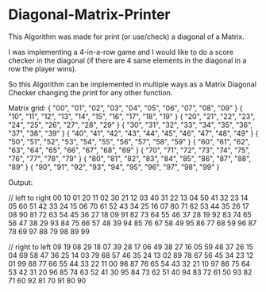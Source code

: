 # Diagonal-Matrix-Printer

This Algorithm was made for print (or use/check) a diagonal of a Matrix.

I was implementing a 4-in-a-row game and I would like to do a score checker in the diagonal (if there are 4 same elements in the diagonal in a row the player wins).

So this Algorithm can be implemented in multiple ways as a Matrix Diagonal Checker changing the print for any other function.



Matrix grid: 
				{ "00", "01", "02", "03", "04", "05", "06", "07", "08", "09" }
				{ "10", "11", "12", "13", "14", "15", "16", "17", "18", "19" }
				{ "20", "21", "22", "23", "24", "25", "26", "27", "28", "29" }
				{ "30", "31", "32", "33", "34", "35", "36", "37", "38", "39" }
				{ "40", "41", "42", "43", "44", "45", "46", "47", "48", "49" }
				{ "50", "51", "52", "53", "54", "55", "56", "57", "58", "59" }
				{ "60", "61", "62", "63", "64", "65", "66", "67", "68", "69" }
				{ "70", "71", "72", "73", "74", "75", "76", "77", "78", "79" }
				{ "80", "81", "82", "83", "84", "85", "86", "87", "88", "89" }
				{ "90", "91", "92", "93", "94", "95", "96", "97", "98", "99" }
        
Output:

// left to right
00 
10 01 
20 11 02 
30 21 12 03 
40 31 22 13 04 
50 41 32 23 14 05 
60 51 42 33 24 15 06 
70 61 52 43 34 25 16 07 
80 71 62 53 44 35 26 17 08 
90 81 72 63 54 45 36 27 18 09 
91 82 73 64 55 46 37 28 19 
92 83 74 65 56 47 38 29 
93 84 75 66 57 48 39 
94 85 76 67 58 49 
95 86 77 68 59 
96 87 78 69 
97 88 79 
98 89 
99 


// right to left
09 
19 08 
29 18 07 
39 28 17 06 
49 38 27 16 05 
59 48 37 26 15 04 
69 58 47 36 25 14 03 
79 68 57 46 35 24 13 02 
89 78 67 56 45 34 23 12 01 
99 88 77 66 55 44 33 22 11 00 
98 87 76 65 54 43 32 21 10 
97 86 75 64 53 42 31 20 
96 85 74 63 52 41 30 
95 84 73 62 51 40 
94 83 72 61 50 
93 82 71 60 
92 81 70 
91 80 
90 

